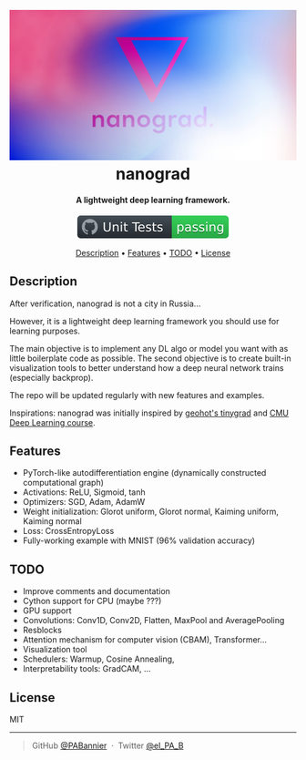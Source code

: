 <h1 align="center">
  <br>
  <a href="https://github.com/PABannier/nanograd"><img src="docs/logo.jpg" alt="Nanograd"></a>
  <br>
  nanograd
  <br>
</h1>

<h4 align="center">A lightweight deep learning framework.</h4>

<p align="center">
  <img src="docs/badge.svg">
</p>

<p align="center">
  <a href="#description">Description</a> •
  <a href="#features">Features</a> •
  <a href="#todo">TODO</a> •
  <a href="#license">License</a>
</p>


## Description

After verification, nanograd is not a city in Russia...

However, it is a lightweight deep learning framework you should use for learning purposes.

The main objective is to implement any DL algo or model you want with as little boilerplate code as possible. The second objective is to create built-in visualization tools to better understand how a deep neural network trains (especially backprop).

The repo will be updated regularly with new features and examples.

Inspirations: nanograd was initially inspired by [geohot's tinygrad](https://github.com/geohot/tinygrad) and [CMU Deep Learning course](http://deeplearning.cs.cmu.edu/F20/index.html).


## Features

- PyTorch-like autodifferentiation engine (dynamically constructed computational graph)
- Activations: ReLU, Sigmoid, tanh
- Optimizers: SGD, Adam, AdamW
- Weight initialization: Glorot uniform, Glorot normal, Kaiming uniform, Kaiming normal
- Loss: CrossEntropyLoss
- Fully-working example with MNIST (96% validation accuracy)


## TODO

- Improve comments and documentation
- Cython support for CPU (maybe ???)
- GPU support
- Convolutions: Conv1D, Conv2D, Flatten, MaxPool and AveragePooling
- Resblocks
- Attention mechanism for computer vision (CBAM), Transformer...
- Visualization tool
- Schedulers: Warmup, Cosine Annealing, 
- Interpretability tools: GradCAM, ...


## License

MIT

---

> GitHub [@PABannier](https://github.com/PABannier) &nbsp;&middot;&nbsp;
> Twitter [@el_PA_B](https://twitter.com/el_PA_B)